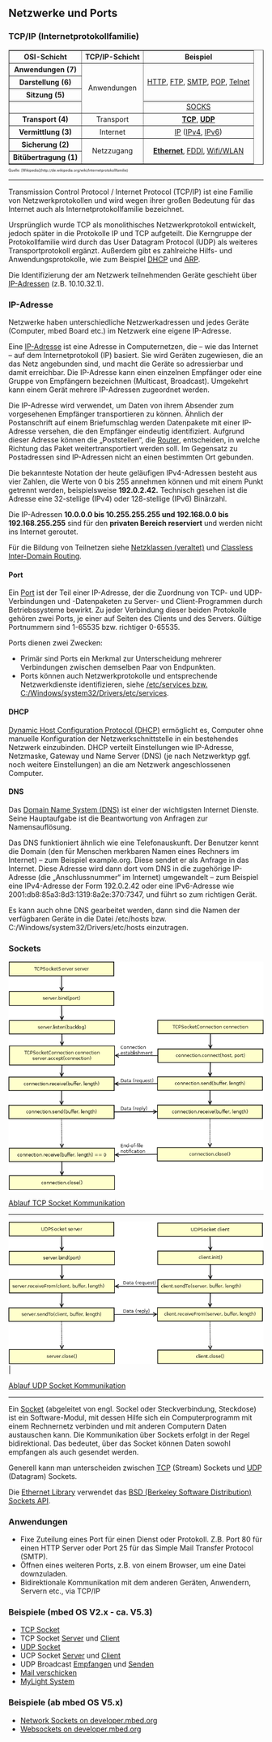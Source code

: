 Netzwerke und Ports
-------------------

### TCP/IP (Internetprotokollfamilie)

<table width="100%" style="margin: auto; text-align: center;" border="1">
    <tr>
        <th class="hintergrundfarbe6">OSI-Schicht</th>
        <th class="hintergrundfarbe6">TCP/IP-Schicht</th>
        <th class="hintergrundfarbe6">Beispiel</th>
    </tr>
    <tr>
        <th class="hintergrundfarbe7">Anwendungen&#160;(7)</th>
        <td class="hintergrundfarbe7" rowspan="4">Anwendungen</td>
        <td class="hintergrundfarbe7" rowspan="3"><a
            href="http://de.wikipedia.org/wiki/Hypertext_Transfer_Protocol"
            title="Hypertext Transfer Protocol">HTTP</a>, <a
            href="http://de.wikipedia.org/wiki/File_Transfer_Protocol" title="File Transfer Protocol">FTP</a>,
            <a href="http://de.wikipedia.org/wiki/Simple_Mail_Transfer_Protocol"
            title="Simple Mail Transfer Protocol">SMTP</a>, <a
            href="http://de.wikipedia.org/wiki/Post_Office_Protocol" title="Post Office Protocol">POP</a>,
            <a href="http://de.wikipedia.org/wiki/Telnet" title="Telnet">Telnet</a></td>
    </tr>
    <tr>
        <th class="hintergrundfarbe7">Darstellung&#160;(6)</th>
    </tr>
    <tr>
        <th class="hintergrundfarbe7">Sitzung&#160;(5)</th>
    </tr>
    <tr>
        <td></td>
        <td class="hintergrundfarbe7"><a href="http://de.wikipedia.org/wiki/SOCKS" title="SOCKS">SOCKS</a></td>
    </tr>
    <tr>
        <th class="hintergrundfarbe9">Transport&#160;(4)</th>
        <td class="hintergrundfarbe9">Transport</td>
        <td class="hintergrundfarbe9"><a
            href="http://de.wikipedia.org/wiki/Transmission_Control_Protocol"
            title="Transmission Control Protocol"><b>TCP</b></a>, <a
            href="http://de.wikipedia.org/wiki/User_Datagram_Protocol" title="User Datagram Protocol"><b>UDP</b></td>
    </tr>
    <tr>
        <th class="hintergrundfarbe3">Vermittlung&#160;(3)</th>
        <td class="hintergrundfarbe3">Internet</td>
        <td class="hintergrundfarbe3"><a href="http://de.wikipedia.org/wiki/Internet_Protocol"
            title="Internet Protocol">IP</a> (<a href="http://de.wikipedia.org/wiki/IPv4" title="IPv4">IPv4</a>,
            <a href="http://de.wikipedia.org/wiki/IPv6" title="IPv6">IPv6</a>)</td>
    </tr>
    <tr>
        <th class="hintergrundfarbe4">Sicherung&#160;(2)</th>
        <td class="hintergrundfarbe4" rowspan="2">Netzzugang</td>
        <td class="hintergrundfarbe4" rowspan="2"><a href="http://de.wikipedia.org/wiki/Ethernet"
            title="Ethernet"><b>Ethernet</b></a>, <a
            href="http://de.wikipedia.org/wiki/Fiber_Distributed_Data_Interface"
            title="Fiber Distributed Data Interface">FDDI</a>, <a
            href="http://de.wikipedia.org/wiki/Wireless_Local_Area_Network"
            title="Wireless Local Area Network">Wifi/WLAN</a></td>
    </tr>
    <tr>
        <th class="hintergrundfarbe4">Bitübertragung&#160;(1)</th>
    </tr>
</table>

<p style="font-size: 0.5em">Quelle: [Wikipedia](http://de.wikipedia.org/wiki/Internetprotokollfamilie)</p>

- - -

Transmission Control Protocol / Internet Protocol (TCP/IP) ist eine Familie von Netzwerkprotokollen und wird wegen ihrer großen Bedeutung für das Internet auch als Internetprotokollfamilie bezeichnet.

Ursprünglich wurde TCP als monolithisches Netzwerkprotokoll entwickelt, jedoch später in die Protokolle IP und TCP aufgeteilt. Die Kerngruppe der Protokollfamilie wird durch das User Datagram Protocol (UDP) als weiteres Transportprotokoll ergänzt. Außerdem gibt es zahlreiche Hilfs- und Anwendungsprotokolle, wie zum Beispiel [DHCP](http://de.wikipedia.org/wiki/Dynamic_Host_Configuration_Protocol) und [ARP](http://de.wikipedia.org/wiki/Address_Resolution_Protocol).

Die Identifizierung der am Netzwerk teilnehmenden Geräte geschieht über [IP-Adressen](http://de.wikipedia.org/wiki/IP-Adresse) (z.B. 10.10.32.1).

### IP-Adresse 

Netzwerke haben unterschiedliche Netzwerkadressen und jedes Geräte (Computer, mbed Board etc.) im Netzwerk eine eigene IP-Adresse.

Eine [IP-Adresse](https://de.wikipedia.org/wiki/IP-Adresse) ist eine Adresse in Computernetzen, die – wie das Internet – auf dem Internetprotokoll (IP) basiert. Sie wird Geräten zugewiesen, die an das Netz angebunden sind, und macht die Geräte so adressierbar und damit erreichbar. Die IP-Adresse kann einen einzelnen Empfänger oder eine Gruppe von Empfängern bezeichnen (Multicast, Broadcast). Umgekehrt kann einem Gerät mehrere IP-Adressen zugeordnet werden.

Die IP-Adresse wird verwendet, um Daten von ihrem Absender zum vorgesehenen Empfänger transportieren zu können. Ähnlich der Postanschrift auf einem Briefumschlag werden Datenpakete mit einer IP-Adresse versehen, die den Empfänger eindeutig identifiziert. Aufgrund dieser Adresse können die „Poststellen“, die [Router](https://de.wikipedia.org/wiki/Router), entscheiden, in welche Richtung das Paket weitertransportiert werden soll. Im Gegensatz zu Postadressen sind IP-Adressen nicht an einen bestimmten Ort gebunden.

Die bekannteste Notation der heute geläufigen IPv4-Adressen besteht aus vier Zahlen, die Werte von 0 bis 255 annehmen können und mit einem Punkt getrennt werden, beispielsweise **192.0.2.42.** Technisch gesehen ist die Adresse eine 32-stellige (IPv4) oder 128-stellige (IPv6) Binärzahl.

Die IP-Adressen **10.0.0.0 bis 10.255.255.255 und 192.168.0.0 bis 192.168.255.255** sind für den **privaten Bereich reserviert** und werden nicht ins Internet geroutet.

Für die Bildung von Teilnetzen siehe [Netzklassen (veraltet)](https://de.wikipedia.org/wiki/Netzklasse) und [Classless Inter-Domain Routing](https://de.wikipedia.org/wiki/Classless_Inter-Domain_Routing).


#### Port

Ein [Port](http://de.wikipedia.org/wiki/Port_(Protokoll)) ist der Teil einer IP-Adresse, der die Zuordnung von TCP- und UDP-Verbindungen und -Datenpaketen zu Server- und Client-Programmen durch Betriebssysteme bewirkt. Zu jeder Verbindung dieser beiden Protokolle gehören zwei Ports, je einer auf Seiten des Clients und des Servers. Gültige Portnummern sind 1-65535 bzw. richtiger 0-65535.

Ports dienen zwei Zwecken:

*   Primär sind Ports ein Merkmal zur Unterscheidung mehrerer Verbindungen zwischen demselben Paar von Endpunkten.
*   Ports können auch Netzwerkprotokolle und entsprechende Netzwerkdienste identifizieren, siehe [/etc/services bzw. C:/Windows/system32/Drivers/etc/services](http://www.penguintutor.com/linux/network-services-ports).

#### DHCP 

[Dynamic Host Configuration Protocol (DHCP)](https://de.wikipedia.org/wiki/Dynamic_Host_Configuration_Protocol) ermöglicht es, Computer ohne manuelle Konfiguration der Netzwerkschnittstelle in ein bestehendes Netzwerk einzubinden. DHCP verteilt Einstellungen wie IP-Adresse, Netzmaske, Gateway und Name Server (DNS) (je nach Netzwerktyp ggf. noch weitere Einstellungen) an die am Netzwerk angeschlossenen Computer.

#### DNS 

Das [Domain Name System (DNS)](https://de.wikipedia.org/wiki/Domain_Name_System) ist einer der wichtigsten Internet Dienste. Seine Hauptaufgabe ist die Beantwortung von Anfragen zur Namensauflösung.

Das DNS funktioniert ähnlich wie eine Telefonauskunft. Der Benutzer kennt die Domain (den für Menschen merkbaren Namen eines Rechners im Internet) – zum Beispiel example.org. Diese sendet er als Anfrage in das Internet. Diese Adresse wird dann dort vom DNS in die zugehörige IP-Adresse (die „Anschlussnummer“ im Internet) umgewandelt – zum Beispiel eine IPv4-Adresse der Form 192.0.2.42 oder eine IPv6-Adresse wie 2001:db8:85a3:8d3:1319:8a2e:370:7347, und führt so zum richtigen Gerät.

Es kann auch ohne DNS gearbeitet werden, dann sind die Namen der verfügbaren Geräte in die Datei /etc/hosts bzw. C:/Windows/system32/Drivers/etc/hosts einzutragen.

### Sockets

![](../images/TCPSocket.png)

[Ablauf TCP Socket Kommunikation](https://developer.mbed.org/handbook/Socket)

- - -

![](../images/UDPSocket.png) |

[Ablauf UDP Socket Kommunikation](https://developer.mbed.org/handbook/Socket)

- - -

Ein [Socket](http://de.wikipedia.org/wiki/Socket_(Software)) (abgeleitet von engl. Sockel oder Steckverbindung, Steckdose) ist ein Software-Modul, mit dessen Hilfe sich ein Computerprogramm mit einem Rechnernetz verbinden und mit anderen Computern Daten austauschen kann. Die Kommunikation über Sockets erfolgt in der Regel bidirektional. Das bedeutet, über das Socket können Daten sowohl empfangen als auch gesendet werden.

Generell kann man unterscheiden zwischen [TCP](http://de.wikipedia.org/wiki/Transmission_Control_Protocol) (Stream) Sockets und [UDP](http://de.wikipedia.org/wiki/User_Datagram_Protocol) (Datagram) Sockets.

Die [Ethernet Library](http://developer.mbed.org/users/mbed_official/code/EthernetInterface/) verwendet das [BSD (Berkeley Software Distribution) Sockets API](http://en.wikipedia.org/wiki/Berkeley_sockets).


### Anwendungen 

*   Fixe Zuteilung eines Port für einen Dienst oder Protokoll. Z.B. Port 80 für einen HTTP Server oder Port 25 für das Simple Mail Transfer Protocol (SMTP).
*   Öffnen eines weiteren Ports, z.B. von einem Browser, um eine Datei downzuladen.
*   Bidirektionale Kommunikation mit dem anderen Geräten, Anwendern, Servern etc., via TCP/IP

### Beispiele (mbed OS V2.x - ca. V5.3)

* [TCP Socket](TCPSocket_HelloWorld/)
* TCP Socket [Server](TCPEchoServer/) und [Client](TCPEchoClient/)
* [UDP Socket](UDPSocket_HelloWorld/)
* UCP Socket [Server](UDPEchoServer/) und [Client](UDPEchoClient/)
* UDP Broadcast [Empfangen](BroadcastReceive/) und [Senden](BroadcastSend/)
* [Mail verschicken](TCPSocket_Mail/)
* [MyLight System](UDPMyLightClient/)

### Beispiele (ab mbed OS V5.x)

* [Network Sockets on developer.mbed.org](https://docs.mbed.com/docs/mbed-os-api-reference/en/latest/APIs/communication/network_sockets/)
* [Websockets on developer.mbed.org](https://developer.mbed.org/cookbook/Websockets-Server)



